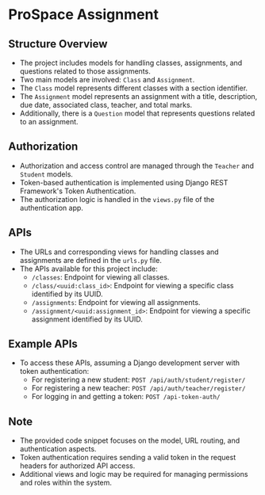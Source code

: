 
# ProSpace Assignment 

## Structure Overview
- The project includes models for handling classes, assignments, and questions related to those assignments.
- Two main models are involved: `Class` and `Assignment`.
- The `Class` model represents different classes with a section identifier.
- The `Assignment` model represents an assignment with a title, description, due date, associated class, teacher, and total marks.
- Additionally, there is a `Question` model that represents questions related to an assignment.

## Authorization
- Authorization and access control are managed through the `Teacher` and `Student` models.
- Token-based authentication is implemented using Django REST Framework's Token Authentication.
- The authorization logic is handled in the `views.py` file of the authentication app.

## APIs
- The URLs and corresponding views for handling classes and assignments are defined in the `urls.py` file.
- The APIs available for this project include:
  - `/classes`: Endpoint for viewing all classes.
  - `/class/<uuid:class_id>`: Endpoint for viewing a specific class identified by its UUID.
  - `/assignments`: Endpoint for viewing all assignments.
  - `/assignment/<uuid:assignment_id>`: Endpoint for viewing a specific assignment identified by its UUID.

## Example APIs
- To access these APIs, assuming a Django development server with token authentication:
  - For registering a new student: `POST /api/auth/student/register/`
  - For registering a new teacher: `POST /api/auth/teacher/register/`
  - For logging in and getting a token: `POST /api-token-auth/`

## Note
- The provided code snippet focuses on the model, URL routing, and authentication aspects.
- Token authentication requires sending a valid token in the request headers for authorized API access.
- Additional views and logic may be required for managing permissions and roles within the system.

